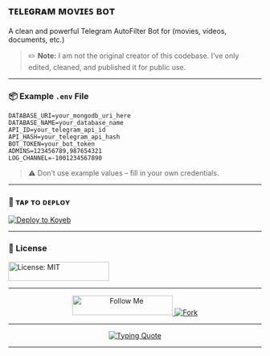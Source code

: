 ## ᴛᴇʟᴇɢʀᴀᴍ ᴍᴏᴠɪᴇꜱ ʙᴏᴛ

A clean and powerful Telegram AutoFilter Bot for (movies, videos, documents, etc.) 

> ✏️ **Note:** I am not the original creator of this codebase. I’ve only edited, cleaned, and published it for public use.

---


### 📦 Example `.env` File

```env
DATABASE_URI=your_mongodb_uri_here
DATABASE_NAME=your_database_name
API_ID=your_telegram_api_id
API_HASH=your_telegram_api_hash
BOT_TOKEN=your_bot_token
ADMINS=123456789,987654321
LOG_CHANNEL=-1001234567890
````

> ⚠️ Don’t use example values – fill in your own credentials.

---

### 🚀 ᴛᴀᴘ ᴛᴏ ᴅᴇᴘʟᴏʏ

[![Deploy to Koyeb](https://www.koyeb.com/static/images/deploy/button.svg)](https://app.koyeb.com/deploy?name=autofiltertelegrambot&repository=pyKinsu%2FAutofilterTelegramBot&branch=main&instance_type=free&instances_min=0&autoscaling_sleep_idle_delay=300&env%5BDATABASE_URI%5D=your_mongodb_uri_here&env%5BDATABASE_NAME%5D=your_database_name&env%5BAPI_ID%5D=&env%5BAPI_HASH%5D=&env%5BBOT_TOKEN%5D=&env%5BADMINS%5D=&env%5BLOG_CHANNEL%5D=)

---

### 🧾 License 

<a href="./LICENSE" target="_blank">
  <img src="https://img.shields.io/badge/License-MIT-yellow.svg?style=for-the-badge&logo=opensourceinitiative" width="200" height="38.5" alt="License: MIT" />
</a>

---

<p align="center">
  <a href="https://github.com/pykinsu">
    <img src="https://img.shields.io/badge/Follow%20Me-on%20GitHub-black?style=for-the-badge&logo=github"
width="200" height="38.5"alt="Follow Me"/>
  </a>
  <a href="https://github.com/pykinsu/movies-bot/fork">
    <img src="https://img.shields.io/badge/Fork-This%20Repo-blue?style=for-the-badge&logo=github" alt="Fork"/>
  </a>
</p>

---

<p align="center">
  <a href="https://github.com/pykinsu">
    <img src="https://readme-typing-svg.demolab.com?font=Caveat&weight=600&size=60&duration=3500&pause=1200&center=true&vCenter=true&width=1080&height=100&color=f75c7e&lines=Published!%2C+by+Kinsu;He+is+Not+a+Developer+" alt="Typing Quote" />
  </a>
</p>

---
